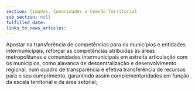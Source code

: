 ```yaml
---
section: Cidades, Comunidades e Coesão Territorial
sub_section: null
fulfilled_date:
links_to_news_articles:
---
```


Apostar na transferência de competências para os municípios e entidades intermunicipais, reforçar as competências atribuídas às áreas metropolitanas e comunidades intermunicipais em estreita articulação com os municípios, como alavanca de descentralização e desenvolvimento regional, num quadro de transparência e efetiva transferência de recursos para o seu cumprimento, garantindo assim complementaridades em função da escala territorial e da área setorial;